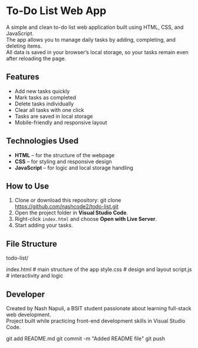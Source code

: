 # To-Do List Web App

A simple and clean to-do list web application built using HTML, CSS, and JavaScript.  
The app allows you to manage daily tasks by adding, completing, and deleting items.  
All data is saved in your browser’s local storage, so your tasks remain even after reloading the page.

## Features
- Add new tasks quickly  
- Mark tasks as completed  
- Delete tasks individually  
- Clear all tasks with one click  
- Tasks are saved in local storage  
- Mobile-friendly and responsive layout  

## Technologies Used
- **HTML** – for the structure of the webpage  
- **CSS** – for styling and responsive design  
- **JavaScript** – for logic and local storage handling  

## How to Use
1. Clone or download this repository: git clone https://github.com/nashcode2/todo-list.git
2. Open the project folder in **Visual Studio Code**.  
3. Right-click `index.html` and choose **Open with Live Server**.  
4. Start adding your tasks.  

## File Structure
todo-list/

index.html # main structure of the app
style.css # design and layout
script.js # interactivity and logic

## Developer
Created by Nash Napuli, a BSIT student passionate about learning full-stack web development.  
Project built while practicing front-end development skills in Visual Studio Code.

git add README.md
git commit -m "Added README file"
git push
 

